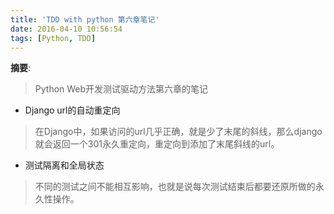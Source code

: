```yaml
---
title: 'TDD with python 第六章笔记'
date: 2016-04-10 10:56:54
tags: [Python, TDD]
---
```


__摘要__:

> Python Web开发测试驱动方法第六章的笔记

<!--more-->

+ Django url的自动重定向
> 在Django中，如果访问的url几乎正确，就是少了末尾的斜线，那么django就会返回一个301永久重定向，重定向到添加了末尾斜线的url。

+ 测试隔离和全局状态
> 不同的测试之间不能相互影响，也就是说每次测试结束后都要还原所做的永久性操作。

